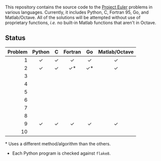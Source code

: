 This repository contains the source code to the [Project Euler](https://projecteuler.net/ "Project Euler") problems in various languages.
Currently, it includes Python, C, Fortran 95, Go, and Matlab/Octave.
All of the solutions will be attempted without use of proprietary functions, *i.e.* no built-in Matlab functions that aren't in Octave.

## Status
| Problem | Python | C | Fortran | Go | Matlab/Octave |
| ---: | :---: | :---: | :---: | :---: | :---: |
| 1 | ✓ | ✓ | ✓ | ✓ | ✓ |
| 2 | ✓ | ✓ | ✓\* | ✓\* | ✓ |
| 3 |  |  |  |  |  |
| 4 |  |  |  |  |  |
| 5 |  |  |  |  |  |
| 6 |  |  |  |  |  |
| 7 |  |  |  |  |  |
| 8 |  |  |  |  |  |
| 9 | ✓ | ✓ | ✓ | ✓ | ✓ |
| 10|  |  |  |  |  |

\* Uses a different method/algorithm than the others.

* Each Python program is checked against `flake8`.

